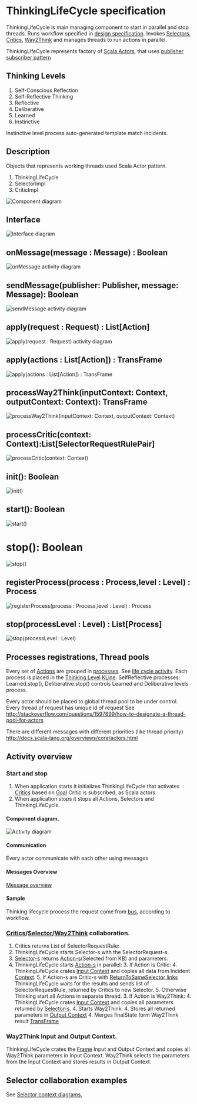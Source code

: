 # ThinkingLifeCycle specification

ThinkingLifeCycle is main managing component to start in parallel and stop threads.
Runs workflow specified in [design specification](design-specification.md).
Invokes [Selectors](selector.md), [Critics](critics.md), [Way2Think](way2Think.md) and manages threads to run actions in parallel.

ThinkingLifeCycle represents factory of [Scala Actors](http://www.scala-lang.org/node/242), that uses
[publisher subscriber pattern](http://en.wikipedia.org/wiki/Publish%E2%80%93subscribe_pattern)

## Thinking Levels

1. Self-Conscious Reflection
2. Self-Reflective Thinking
3. Reflective 
4. Deliberative
5. Learned
6. Instinctive

Instinctive level process auto-generated template match incidents.

## Description
Objects that represents working threads used Scala Actor pattern.

1. ThinkingLifeCycle
1. SelectorImpl
1. CriticImpl

![Component diagram](https://github.com/development-team/2/raw/master/doc/design-specification/uml/images/ThinkingLifeCycle.png)

## Interface

![Interface diagram](https://github.com/development-team/2/raw/master/doc/design-specification/uml/images/ThinkingLifeCycleInterface.png)

## onMessage(message : Message) : Boolean

![onMessage activity diagram](https://github.com/development-team/2/raw/master/doc/design-specification/uml/images/thinkingLifeCycleonMessagemessageMessageBoolean.png)

## sendMessage(publisher: Publisher, message: Message): Boolean

![sendMessage activity diagram](https://github.com/development-team/2/raw/master/doc/design-specification/uml/images/thinkingLifeCyclesendMessagepublisherPublishermessageMessageMessage.png)

## apply(request : Request) : List[Action]

![apply(request : Request) activity diagram](https://github.com/development-team/2/raw/master/doc/design-specification/uml/images/thinkinglifecycleapplyrequestRequestListAction.png)

## apply(actions : List[Action]) : TransFrame

![apply(actions : List[Action]) : TransFrame](https://github.com/development-team/2/raw/master/doc/design-specification/uml/images/thinkinglifecycleapplyactionsListActionTransFrame.png)

## processWay2Think(inputContext: Context, outputContext: Context): TransFrame

![processWay2Think(inputContext: Context, outputContext: Context)](https://github.com/development-team/2/raw/master/doc/design-specification/uml/images/thinkinglifecycleprocessWay2ThinkcontextContext.png)

## processCritic(context: Context):List[SelectorRequestRulePair]

![processCritic(context: Context)](https://github.com/development-team/2/raw/master/doc/design-specification/uml/images/thinkinglifecycleactivityprocessCriticcontextContext.png)

## init(): Boolean

![init()](https://github.com/development-team/2/raw/master/doc/design-specification/uml/images/thinkinglifecycleinitBoolean.png)

## start(): Boolean

![start()](https://github.com/development-team/2/raw/master/doc/design-specification/uml/images/thinkinglifecyclestartBoolean.png)

# stop(): Boolean

![stop()](https://github.com/development-team/2/raw/master/doc/design-specification/uml/images/thinkinglifecyclestopBoolean.png)

## registerProcess(process : Process,level : Level) : Process

![registerProcess(process : Process,level : Level) : Process](https://github.com/development-team/2/raw/master/doc/design-specification/uml/images/thinkinglifecycleregisterProcessprocessProcesslevelLevelProcess.png)

## stop(processLevel : Level) : List[Process]

![stop(processLevel : Level)](https://github.com/development-team/2/raw/master/doc/design-specification/uml/images/thinkinglifecyclestopprocessLevelLevelListProcess.png)


## Processes registrations, Thread pools

Every set of [Actions](action.md) are grouped in [processes](process.md). See [life cycle activity](lifecycle-activity.md).
Each process is placed in the [Thinking Level](thinking-level.md) [KLine](knowledge.md#KLine). SelfReflective processes: Learned.stop(), Deliberative.stop() controls Learned and Deliberative levels process.

Every actor should be placed to global thread pool to be under control. Every thread of request has unique id of request
See http://stackoverflow.com/questions/1597899/how-to-designate-a-thread-pool-for-actors

There are different messages with different priorities (like thread priority) http://docs.scala-lang.org/overviews/core/actors.html

## Activity overview

### Start and stop

 1. When application starts it initializes ThinkingLifeCycle that activates [Critics](critics.md) based on [Goal](goal.md) Critic is subscribed, as Scala actors.
 1. When application stops it stops all Actions, Selectors and ThinkingLifeCycle.

#### Component diagram.

![Activity diagram](https://github.com/development-team/2/raw/master/doc/design-specification/uml/images/ThinkingLifeCycleInit.png)

#### Communication

Every actor communicate with each other using messages

#### Messages Overview

[Message overview](http://docs.oracle.com/javaee/1.4/api/javax/jms/Message.html)

#### Sample
Thinking lifecycle process the request come from [bus](message-bus.md), according to workflow.

### <a name="Collaboration">[Critics](critics.md)/[Selector](selector.md)/[Way2Think](way2Think.md) collaboration.</a>

 1. Critics returns List of SelectorRequestRule:
   2. ThinkingLifeCycle starts Selector-s with the SelectorRequest-s.
   2. [Selector-s](selector.md) returns [Action-s](action.md)(Selected from KB) and parameters.
   2. ThinkingLifeCycle starts [Action-s](action.md) in parallel:
     3. If Action is Critic:
         4. ThinkingLifeCycle crates [Input Context](knowledge.md#Input_Output_Context) and copies all data from Incident [Context](knowledge.md#Context).
             5. If Action-s are Critic-s with [ReturnToSameSelector links](critics.md#Critics_links) ThinkingLifeCycle waits for the results and sends list of SelectorRequestRule,
             returned by Critics to new Selector.
             5. Otherwise Thinking start all Actions in separate thread.
     3. If Action is Way2Think:
         4. ThinkingLifeCycle crates [Input Context](knowledge.md#Input_Output_Context) and copies all parameters returned by [Selector-s](selector.md).
         4. Starts Way2Think.
         4. Stores all returned parameters in [Output Context](knowledge.md#Input_Output_Context)
         4. Merges finalState form Way2Think result [TransFrame](knowledge.md#TransFrame)

### <a name="Input_Output_Context">Way2Think Input and Output Context.</a>

ThinkingLifeCycle crates the [Frame](knowledge.md#Frame) Input and Output Context and copies all Way2Think parameters in Input Context.
Way2Think selects the parameters from the Input Context and stores results in Output Context.

## Selector collaboration examples

See [Selector context diagrams.](selector.md#Selector_Context)
